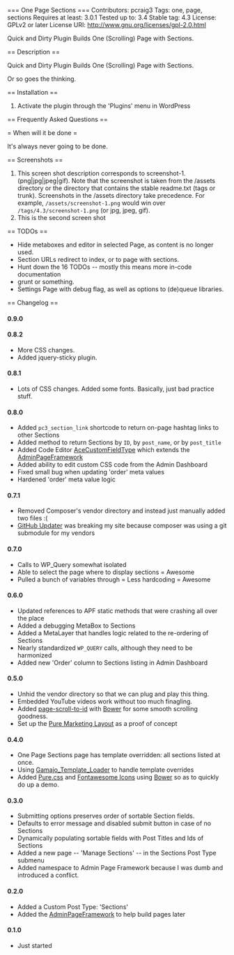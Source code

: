 === One Page Sections ===
Contributors: pcraig3
Tags: one, page, sections
Requires at least: 3.0.1
Tested up to: 3.4
Stable tag: 4.3
License: GPLv2 or later
License URI: http://www.gnu.org/licenses/gpl-2.0.html

Quick and Dirty Plugin Builds One (Scrolling) Page with Sections.

== Description ==

Quick and Dirty Plugin Builds One (Scrolling) Page with Sections.

Or so goes the thinking.

== Installation ==

1. Activate the plugin through the 'Plugins' menu in WordPress

== Frequently Asked Questions ==

= When will it be done =

It's always never going to be done.

== Screenshots ==

1. This screen shot description corresponds to screenshot-1.(png|jpg|jpeg|gif). Note that the screenshot is taken from
the /assets directory or the directory that contains the stable readme.txt (tags or trunk). Screenshots in the /assets
directory take precedence. For example, `/assets/screenshot-1.png` would win over `/tags/4.3/screenshot-1.png`
(or jpg, jpeg, gif).
2. This is the second screen shot

== TODOs ==

* Hide metaboxes and editor in selected Page, as content is no longer used.
* Section URLs redirect to index, or to page with sections.
* Hunt down the 16 TODOs -- mostly this means more in-code documentation
* grunt or something.
* Settings Page with debug flag, as well as options to (de)queue libraries.

== Changelog ==

#### 0.9.0


#### 0.8.2
* More CSS changes.
* Added jquery-sticky plugin.

#### 0.8.1
* Lots of CSS changes.  Added some fonts.  Basically, just bad practice stuff.

#### 0.8.0
* Added `pc3_section_link` shortcode to return on-page hashtag links to other Sections 
* Added method to return Sections by `ID`, by `post_name`, or by `post_title`
* Added Code Editor [AceCustomFieldType](https://github.com/soderlind/AceCustomFieldType) which extends the [AdminPageFramework](https://wordpress.org/plugins/admin-page-framework/)
* Added ability to edit custom CSS code from the Admin Dashboard
* Fixed small bug when updating 'order' meta values
* Hardened 'order' meta value logic

#### 0.7.1
* Removed Composer's vendor directory and instead just manually added two files :(
* [GitHub Updater](https://github.com/afragen/github-updater) was breaking my site because composer was using a git submodule for my vendors

#### 0.7.0
* Calls to WP_Query somewhat isolated
* Able to select the page where to display sections = Awesome
* Pulled a bunch of variables through = Less hardcoding = Awesome

#### 0.6.0
* Updated references to APF static methods that were crashing all over the place
* Added a debugging MetaBox to Sections
* Added a MetaLayer that handles logic related to the re-ordering of Sections
* Nearly standardized `WP_QUERY` calls, although they need to be harmonized
* Added new 'Order' column to Sections listing in Admin Dashboard

#### 0.5.0
* Unhid the vendor directory so that we can plug and play this thing.
* Embedded YouTube videos work without too much finagling.
* Added [page-scroll-to-id](https://github.com/malihu/page-scroll-to-id) with [Bower](http://bower.io/) for some smooth scrolling goodness.
* Set up the [Pure Marketing Layout](http://purecss.io/layouts/marketing/) as a proof of concept

#### 0.4.0
* One Page Sections page has template overridden: all sections listed at once.
* Using [Gamajo_Template_Loader](https://github.com/GaryJones/Gamajo-Template-Loader) to handle template overrides
* Added [Pure.css](http://purecss.io/) and [Fontawesome Icons](https://github.com/FortAwesome/Font-Awesome) using [Bower](http://bower.io/) so as to quickly do up a demo.

#### 0.3.0
* Submitting options preserves order of sortable Section fields.
* Defaults to error message and disabled submit button in case of no Sections
* Dynamically populating sortable fields with Post Titles and Ids of Sections
* Added a new page -- 'Manage Sections' -- in the Sections Post Type submenu
* Added namespace to Admin Page Framework because I was dumb and introduced a conflict.

#### 0.2.0
* Added a Custom Post Type: 'Sections'
* Added the [AdminPageFramework](https://wordpress.org/plugins/admin-page-framework/) to help build pages later

#### 0.1.0
* Just started

